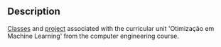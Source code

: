 ## Description

[Classes](Classes) and [project](Shallow%20Logistic%20Classifiers) associated with the curricular unit 'Otimização em Machine Learning' from the computer engineering course.
